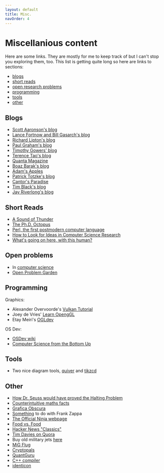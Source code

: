 ```yaml
---
layout: default
title: Misc.
navOrder: 4
---
```


# Miscellanious content

Here are some links. They are mostly for me to keep track of but I can't stop
you exploring them, too. This list is getting quite long so here are links to
sections:
- [blogs](#blogs)
- [short reads](#short-reads)
- [open research problems](#open-problems)
- [programming](#programming)
- [tools](#tools)
- [other](#other)

## Blogs

- [Scott Aaronson's blog](https://www.scottaaronson.com/blog/)
- [Lance Fortnow and Bill Gasarch's blog](https://blog.computationalcomplexity.org/)
- [Richard Lipton's blog](https://rjlipton.wpcomstaging.com/)
- [Paul Graham's blog](http://www.paulgraham.com/)
- [Timothy Gowers' blog](https://gowers.wordpress.com/)
- [Terence Tao's blog](https://terrytao.wordpress.com/)
- [Quanta Magazine](https://www.quantamagazine.org/)
- [Boaz Barak's blog](https://windowsontheory.org/)
- [Adam's Apples](https://adamapples.blogspot.com/)
- [Patrick Totzke's blog](https://cgi.csc.liv.ac.uk/~patrick/)
- [Cantor's Paradise](https://www.cantorsparadise.com/)
- [Tim Black's blog](http://math.uchicago.edu/~timblack/)
- [Jay Riverlong's blog](https://jayriverlong.github.io/)

## Short Reads

- [A Sound of Thunder](http://www.astro.sunysb.edu/fwalter/AST389/ASoundofThunder.pdf)
- [The Ph.D. Octopus](https://www.uky.edu/~eushe2/Pajares/octopus.html)
- [Perl, the first postmodern computer language](http://www.wall.org/~larry/pm.html)
- [How to Look for Ideas in Computer Science
  Research](https://medium.com/digital-diplomacy/how-to-look-for-ideas-in-computer-science-research-7a3fa6f4696f)
- [What's going on here, with this
  human?](https://grahamduncan.blog/whats-going-on-here/)

## Open problems

- In [computer science](https://a3nm.net/work/research/questions/)
- [Open Problem Garden](www.openproblemgarden.org/)

## Programming

Graphics:
- Alexander Overvoorde's [Vulkan Tutorial](https://vulkan-tutorial.com/)
- Joey de Vries' [Learn OpengGL](https://learnopengl.com/)
- Etay Meiri's [OGLdev](https://ogldev.org/)

OS Dev:
- [OSDev wiki](https://wiki.osdev.org/)
- [Computer Science from the Bottom Up](https://www.bottomupcs.com/)

## Tools

- Two nice diagram tools, [quiver](https://q.uiver.app/) and
  [tikzcd](https://tikzcd.yichuanshen.de/)

## Other

- [How Dr. Seuss would have proved the Halting
  Problem](https://ebiquity.umbc.edu/blogger/2008/01/19/how-dr-suess-would-prove-the-halting-problem-undecidable/)
- [Counterintuitive maths
  facts](https://axisofordinary.substack.com/p/the-most-counterintuitive-facts-in)
- [Grafica Obscura](http://graficaobscura.com/)
- [Something](http://www.arf.ru/Notes/) to do with Frank Zappa
- [The Official Ninja webpage](www.realultimatepower.net)
- [Food vs. Food](https://kale.world/)
- [Hacker News "Classics"](https://jsomers.net/hn/)
- [Tim Davies on Quora](https://www.quora.com/profile/Tim-Davies-28)
- Buy old military jets [here](https://www.everettaero.com/)
- [MiG Flug](https://migflug.com/jetflights/)
- [Cryptopals](https://cryptopals.com/)
- [QuantGuru](https://quantguru.ai/index.php/en/)
- [C++ compiler](https://stackoverflow.com/questions/5508110/why-is-this-program-erroneously-rejected-by-three-c-compilers)
- [identicon](https://github.com/identicons/wombathead.png)

